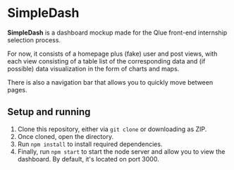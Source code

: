 # SimpleDash

**SimpleDash** is a dashboard mockup made for the Qlue front-end internship selection process.


For now, it consists of a homepage plus (fake) user and post views, with each view consisting
of a table list of the corresponding data and (if possible) data visualization in the form of charts and maps.

There is
also a navigation bar that allows you to quickly move between pages.

## Setup and running

1. Clone this repository, either via `git clone` or downloading as ZIP.
2. Once cloned, open the directory.
3. Run `npm install` to install required dependencies.
4. Finally, run `npm start` to start the node server and allow you to view the dashboard.
   By default, it's located on port 3000.